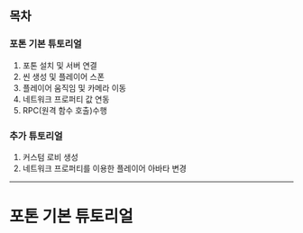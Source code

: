 ## 목차

### 포톤 기본 튜토리얼

1. 포톤 설치 및 서버 연결
2. 씬 생성 및 플레이어 스폰
3. 플레이어 움직임 및 카메라 이동
4. 네트워크 프로퍼티 값 연동
5. RPC(원격 함수 호출)수행

### 추가 튜토리얼

1. 커스텀 로비 생성
2. 네트워크 프로퍼티를 이용한 플레이어 아바타 변경

---

# 포톤 기본 튜토리얼


